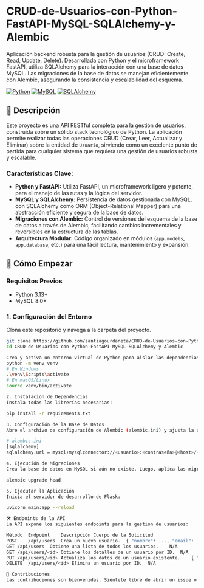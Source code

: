 # CRUD-de-Usuarios-con-Python-FastAPI-MySQL-SQLAlchemy-y-Alembic
Aplicación backend robusta para la gestión de usuarios (CRUD: Create, Read, Update, Delete). Desarrollada con Python y el microframework FastAPI, utiliza SQLAlchemy para la interacción con una base de datos MySQL. Las migraciones de la base de datos se manejan eficientemente con Alembic, asegurando la consistencia y escalabilidad del esquema.


[![Python](https://img.shields.io/badge/Python-3.13+-blue?style=for-the-badge&logo=python)](https://www.python.org/)
[![MySQL](https://img.shields.io/badge/MySQL-8.0+-blue?style=for-the-badge&logo=mysql)](https://www.mysql.com/)
[![SQLAlchemy](https://img.shields.io/badge/SQLAlchemy-2.0+-red?style=for-the-badge&logo=sqlalchemy)](https://www.sqlalchemy.org/)

## 📝 Descripción

Este proyecto es una API RESTful completa para la gestión de usuarios, construida sobre un sólido stack tecnológico de Python. La aplicación permite realizar todas las operaciones CRUD (Crear, Leer, Actualizar y Eliminar) sobre la entidad de `Usuario`, sirviendo como un excelente punto de partida para cualquier sistema que requiera una gestión de usuarios robusta y escalable.

### **Características Clave:**

* **Python y FastAPI:** Utiliza FastAPI, un microframework ligero y potente, para el manejo de las rutas y la lógica del servidor.
* **MySQL y SQLAlchemy:** Persistencia de datos gestionada con MySQL, con SQLAlchemy como ORM (Object-Relational Mapper) para una abstracción eficiente y segura de la base de datos.
* **Migraciones con Alembic:** Control de versiones del esquema de la base de datos a través de Alembic, facilitando cambios incrementales y reversibles en la estructura de las tablas.
* **Arquitectura Modular:** Código organizado en módulos (`app.models`, `app.database`, etc.) para una fácil lectura, mantenimiento y expansión.

## 🚀 Cómo Empezar

### **Requisitos Previos**

* Python 3.13+
* MySQL 8.0+

### **1. Configuración del Entorno**

Clona este repositorio y navega a la carpeta del proyecto.

```bash
git clone https://github.com/santiagourdaneta/CRUD-de-Usuarios-con-Python-FastAPI-MySQL-SQLAlchemy-y-Alembic/
cd CRUD-de-Usuarios-con-Python-FastAPI-MySQL-SQLAlchemy-y-Alembic

Crea y activa un entorno virtual de Python para aislar las dependencias:
python -m venv venv
# En Windows
.\venv\Scripts\activate
# En macOS/Linux
source venv/bin/activate

2. Instalación de Dependencias
Instala todas las librerías necesarias:

pip install -r requirements.txt

3. Configuración de la Base de Datos
Abre el archivo de configuración de Alembic (alembic.ini) y ajusta la URL de conexión a tu base de datos MySQL.

# alembic.ini
[sqlalchemy]
sqlalchemy.url = mysql+mysqlconnector://<usuario>:<contraseña>@<host>/<nombre_db>

4. Ejecución de Migraciones
Crea la base de datos en MySQL si aún no existe. Luego, aplica las migraciones para crear la tabla de usuarios:

alembic upgrade head

5. Ejecutar la Aplicación
Inicia el servidor de desarrollo de Flask:

uvicorn main:app --reload

🛠️ Endpoints de la API
La API expone los siguientes endpoints para la gestión de usuarios:

Método	Endpoint	Descripción	Cuerpo de la Solicitud
POST	/api/users	Crea un nuevo usuario.	{ "nombre": ..., "email": ... }
GET	/api/users	Obtiene una lista de todos los usuarios.	N/A
GET	/api/users/<id>	Obtiene los detalles de un usuario por ID.	N/A
PUT	/api/users/<id>	Actualiza los datos de un usuario existente.	{ "email": "nuevo@..." }
DELETE	/api/users/<id>	Elimina un usuario por ID.	N/A

🤝 Contribuciones
Las contribuciones son bienvenidas. Siéntete libre de abrir un issue o enviar un pull request.


